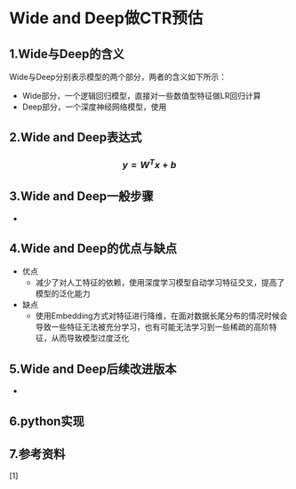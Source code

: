 # Wide and Deep做CTR预估

## 1.Wide与Deep的含义

Wide与Deep分别表示模型的两个部分，两者的含义如下所示：

-  Wide部分，一个逻辑回归模型，直接对一些数值型特征做LR回归计算
- Deep部分，一个深度神经网络模型，使用

## 2.Wide and Deep表达式

### $$y=W^{T}x+b$$

### $$$$

## 3.Wide and Deep一般步骤

- 

## 4.Wide and Deep的优点与缺点

- 优点
  - 减少了对人工特征的依赖，使用深度学习模型自动学习特征交叉，提高了模型的泛化能力
- 缺点
  - 使用Embedding方式对特征进行降维，在面对数据长尾分布的情况时候会导致一些特征无法被充分学习，也有可能无法学习到一些稀疏的高阶特征，从而导致模型过度泛化

## 5.Wide  and Deep后续改进版本

- 

## 6.python实现

## 7.参考资料

[1]

